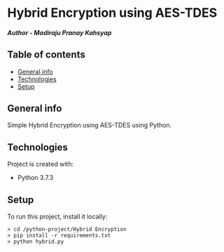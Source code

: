 # Hybrid Encryption using AES-TDES

##### Author - Madiraju Pranay Kahsyap
### 

## Table of contents
* [General info](#general-info)
* [Technologies](#technologies)
* [Setup](#setup)

## General info
Simple Hybrid Encryption using AES-TDES using Python.
	
## Technologies
Project is created with:
* Python 3.7.3
	
## Setup
To run this project, install it locally:

```
> cd /python-project/Hybrid Encryption
> pip install -r requirements.txt
> python hybrid.py
```
